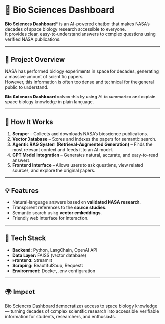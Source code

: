 # 🧬 Bio Sciences Dashboard

**Bio Sciences Dashboard*** is an AI-powered chatbot that makes NASA’s decades of space biology research accessible to everyone.  
It provides clear, easy-to-understand answers to complex questions using verified NASA publications.

---

## 🚀 Project Overview

NASA has performed biology experiments in space for decades, generating a massive amount of scientific papers.  
However, this information is often too dense and technical for the general public to understand.

**Bio Sciences Dashboard** solves this by using AI to summarize and explain space biology knowledge in plain language.

---

## 🧠 How It Works

1. **Scraper** – Collects and downloads NASA’s bioscience publications.  
2. **Vector Database** – Stores and indexes the papers for semantic search.  
3. **Agentic RAG System (Retrieval-Augmented Generation)** – Finds the most relevant content and feeds it to an AI model.  
4. **GPT Model Integration** – Generates natural, accurate, and easy-to-read answers.  
5. **Frontend Interface** – Allows users to ask questions, view related sources, and explore the original papers.

---

## 💡 Features

- Natural-language answers based on **validated NASA research**.  
- Transparent references to the **source studies**.  
- Semantic search using **vector embeddings**.  
- Friendly web interface for interaction.  

---

## 🧰 Tech Stack

- **Backend:** Python, LangChain, OpenAI API 
- **Data Layer:** FAISS (vector database)  
- **Frontend:** Streamlit
- **Scraping:** BeautifulSoup, Requests  
- **Environment:** Docker, .env configuration  

---

## 🌍 Impact

Bio Sciences Dashboard democratizes access to space biology knowledge — turning decades of complex scientific research into accessible, verifiable information for students, researchers, and enthusiasts.

